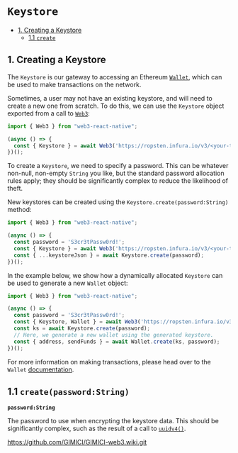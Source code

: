 # `Keystore`
  - [1. Creating a Keystore](#creating)
    - [1.1 `create`](#create)

## <a name="creating"></a>1. Creating a Keystore

The `Keystore` is our gateway to accessing an Ethereum [`Wallet`](./wallet.md), which can be used to make transactions on the network.

Sometimes, a user may not have an existing keystore, and will need to create a new one from scratch. To do this, we can use the `Keystore` object exported from a call to [`Web3`](./web3.md):

```javascript
import { Web3 } from "web3-react-native";

(async () => {
  const { Keystore } = await Web3('https://ropsten.infura.io/v3/<your-token>');
})();
```

To create a `Keystore`, we need to specify a password. This can be whatever non-null, non-empty `String` you like, but the standard password allocation rules apply; they should be significantly complex to reduce the likelihood of theft.

New keystores can be created using the `Keystore.create(password:String)` method:

```javascript
import { Web3 } from "web3-react-native";

(async () => {
  const password = 'S3cr3tPassw0rd!';
  const { Keystore } = await Web3('https://ropsten.infura.io/v3/<your-token>');
  const { ...keystoreJson } = await Keystore.create(password);
})();
```

In the example below, we show how a dynamically allocated `Keystore` can be used to generate a new `Wallet` object:

```javascript
import { Web3 } from "web3-react-native";

(async () => {
  const password = 'S3cr3tPassw0rd!';
  const { Keystore, Wallet } = await Web3('https://ropsten.infura.io/v3/<your-token>');
  const ks = await Keystore.create(password);
  // Here, we generate a new wallet using the generated keystore.
  const { address, sendFunds } = await Wallet.create(ks, password);
})();
```

For more information on making transactions, please head over to the `Wallet` [documentation](./wallet.md).

## <a name="create"></a>1.1 `create(password:String)`

**`password:String`**

The password to use when encrypting the keystore data. This should be significantly complex, such as the result of a call to [`uuidv4()`](https://www.npmjs.com/package/uuid).

https://github.com/GIMICI/GIMICI-web3.wiki.git
